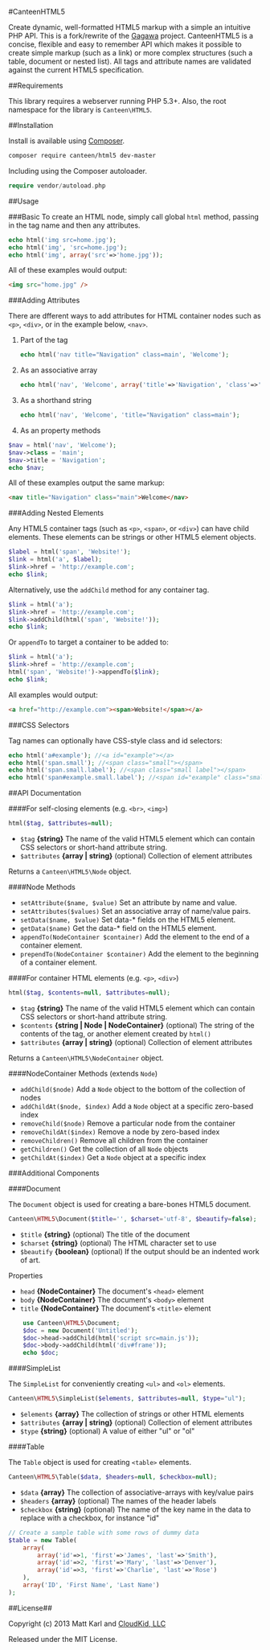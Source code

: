#CanteenHTML5

Create dynamic, well-formatted HTML5 markup with a simple an intuitive PHP API. This is a fork/rewrite of the [Gagawa](https://code.google.com/p/gagawa/) project. CanteenHTML5 is a concise, flexible and easy to remember API which makes it possible to create simple markup (such as a link) or more complex structures (such a table, document or nested list). All tags and attribute names are validated against the current HTML5 specification.

##Requirements


This library requires a webserver running PHP 5.3+. Also, the root namespace for the library is `Canteen\HTML5`.

##Installation

Install is available using [Composer](http://getcomposer.org).

```bash
composer require canteen/html5 dev-master
```

Including using the Composer autoloader.

```php
require vendor/autoload.php
```

##Usage

###Basic
To create an HTML node, simply call global `html` method, passing in the tag name and then any attributes.

```php
echo html('img src=home.jpg');
echo html('img', 'src=home.jpg'); 
echo html('img', array('src'=>'home.jpg')); 
```

All of these examples would output:

```html
<img src="home.jpg" />
```

###Adding Attributes

There are  dfferent ways to add attributes for HTML container nodes such as `<p>`, `<div>`, or in the example below, `<nav>`.

1. Part of the tag

    ```php
    echo html('nav title="Navigation" class=main', 'Welcome');
    ```
    
2. As an associative array

	```php
    echo html('nav', 'Welcome', array('title'=>'Navigation', 'class'=>'main'));
    ```

3. As a shorthand string

	```php
    echo html('nav', 'Welcome', 'title="Navigation" class=main');
    ```
    
4. As an property methods

  ```php
  $nav = html('nav', 'Welcome');
  $nav->class = 'main';
  $nav->title = 'Navigation';
  echo $nav;
  ```

All of these examples output the same markup:
```html
<nav title="Navigation" class="main">Welcome</nav>
```

###Adding Nested Elements

Any HTML5 container tags (such as `<p>`, `<span>`, or `<div>`) can have child elements. These elements can be strings or other HTML5 element objects.

```php
$label = html('span', 'Website!');
$link = html('a', $label);
$link->href = 'http://example.com';
echo $link; 
```

Alternatively, use the `addChild` method for any container tag.

```php
$link = html('a');
$link->href = 'http://example.com';
$link->addChild(html('span', 'Website!'));
echo $link;
```

Or `appendTo` to target a container to be added to:

```php
$link = html('a');
$link->href = 'http://example.com';
html('span', 'Website!')->appendTo($link);
echo $link;
```
All examples would output:

```html
<a href="http://example.com"><span>Website!</span></a> 
```

###CSS Selectors

Tag names can optionally have CSS-style class and id selectors:

```php
echo html('a#example'); //<a id="example"></a>
echo html('span.small'); //<span class="small"></span>
echo html('span.small.label'); //<span class="small label"></span>
echo html('span#example.small.label'); //<span id="example" class="small label"></span>
```

##API Documentation

####For self-closing elements (e.g. `<br>`, `<img>`) 

```php
html($tag, $attributes=null);
```
+	`$tag` **{string}** The name of the valid HTML5 element which can contain CSS selectors or short-hand attribute string.
+   `$attributes` **{array | string}** (optional) Collection of element attributes

Returns a `Canteen\HTML5\Node` object.

####Node Methods

+ `setAttribute($name, $value)` Set an attribute by name and value.
+ `setAttributes($values)` Set an associative array of name/value pairs.
+ `setData($name, $value)` Set data-* fields on the HTML5 element.
+ `getData($name)` Get the data-* field on the HTML5 element.
+ `appendTo(NodeContainer $container)` Add the element to the end of a container element. 
+ `prependTo(NodeContainer $container)` Add the element to the beginning of a container element.

####For container HTML elements (e.g. `<p>`, `<div>`)

```php
html($tag, $contents=null, $attributes=null);
```
+	`$tag` **{string}** The name of the valid HTML5 element which can contain CSS selectors or short-hand attribute string.
+   `$contents` **{string | Node | NodeContainer}** (optional) The string of the contents of the tag, or another element created by `html()`
+   `$attributes` **{array | string}** (optional) Collection of element attributes

Returns a `Canteen\HTML5\NodeContainer` object.

####NodeContainer Methods (extends `Node`)

+ `addChild($node)` Add a `Node` object to the bottom of the collection of nodes
+ `addChildAt($node, $index)` Add a `Node` object at a specific zero-based index
+ `removeChild($node)`  Remove a particular node from the container
+ `removeChildAt($index)` Remove a node by zero-based index
+ `removeChildren()` Remove all children from the container
+ `getChildren()`  Get the collection of all `Node` objects
+ `getChildAt($index)` Get a `Node` object at a specific index

###Additional Components

####Document

The `Document` object is used for creating a bare-bones HTML5 document.

```php
Canteen\HTML5\Document($title='', $charset='utf-8', $beautify=false);
```
+ `$title` **{string}** (optional) The title of the document
+ `$charset` **{string}** (optional) The HTML character set to use
+ `$beautify` **{boolean}** (optional) If the output should be an indented work of art.

Properties

+ `head` **{NodeContainer}** The document's `<head>` element
+ `body` **{NodeContainer}** The document's `<body>` element
+ `title` **{NodeContainer}** The document's `<title>` element

```php
	use Canteen\HTML5\Document;
	$doc = new Document('Untitled');
    $doc->head->addChild(html('script src=main.js'));
    $doc->body->addChild(html('div#frame'));
    echo $doc;
```

####SimpleList

The `SimpleList` for conveniently creating `<ul>` and `<ol>` elements.

```php
Canteen\HTML5\SimpleList($elements, $attributes=null, $type="ul");
```

+ `$elements` **{array}** The collection of strings or other HTML elements
+ `$attributes` **{array | string}** (optional) Collection of element attributes
+ `$type` **{string}** (optional) A value of either "ul" or "ol"

####Table

The `Table` object is used for creating `<table>` elements.

```php
Canteen\HTML5\Table($data, $headers=null, $checkbox=null);
```

+ `$data` **{array}** The collection of associative-arrays with key/value pairs
+ `$headers` **{array}** (optional) The names of the header labels
+ `$checkbox` **{string}** (optional) The name of the key name in the data to replace with a checkbox, for instance "id"

```php
// Create a sample table with some rows of dummy data
$table = new Table(
    array(
        array('id'=>1, 'first'=>'James', 'last'=>'Smith'),
        array('id'=>2, 'first'=>'Mary', 'last'=>'Denver'),
        array('id'=>3, 'first'=>'Charlie', 'last'=>'Rose')
    ),
    array('ID', 'First Name', 'Last Name')
);
```

##License##

Copyright (c) 2013 Matt Karl and [CloudKid, LLC](http://cloudkid.com)

Released under the MIT License.